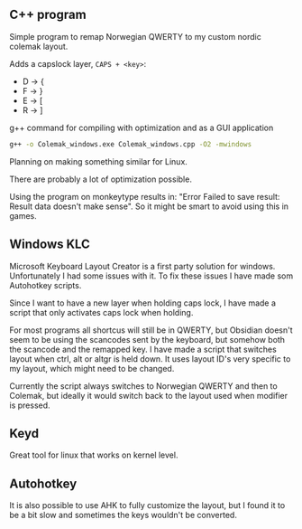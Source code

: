 ## C++ program
Simple program to remap Norwegian QWERTY to my custom nordic colemak layout.

Adds a capslock layer, `CAPS + <key>`:
- D -> {
- F -> }
- E -> [
- R -> ]

g++ command for compiling with optimization and as a GUI application
```bash
g++ -o Colemak_windows.exe Colemak_windows.cpp -O2 -mwindows
```

Planning on making something similar for Linux.

There are probably a lot of optimization possible.

Using the program on monkeytype results in: "Error Failed to save result: Result data doesn't make sense". So it might be smart to avoid using this in games.

## Windows KLC
Microsoft Keyboard Layout Creator is a first party solution for windows. Unfortunately I had some issues with it. To fix these issues I have made som Autohotkey scripts.

Since I want to have a new layer when holding caps lock, I have made a script that only activates caps lock when holding.

For most programs all shortcus will still be in QWERTY, but Obsidian doesn't seem to be using the scancodes sent by the keyboard, but somehow both the scancode and the remapped key. I have made a script that switches layout when ctrl, alt or altgr is held down. It uses layout ID's very specific to my layout, which might need to be changed.

Currently the script always switches to Norwegian QWERTY and then to Colemak, but ideally it would switch back to the layout used when modifier is pressed.

## Keyd
Great tool for linux that works on kernel level.

## Autohotkey
It is also possible to use AHK to fully customize the layout, but I found it to be a bit slow and sometimes the keys wouldn't be converted.